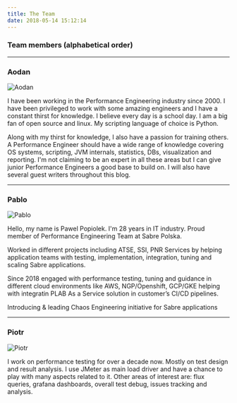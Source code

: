 ```yaml
---
title: The Team
date: 2018-05-14 15:12:14
---
```



### Team members (alphabetical order)

---

### Aodan

![Aodan](img/team/aodan.profile-150x150.jpg)


I have been working in the Performance Engineering industry since 2000. I have been privileged to work with some amazing engineers and I have a constant thirst for knowledge. I believe every day is a school day. I am a big fan of open source and linux. My scripting language of choice is Python.

Along with my thirst for knowledge, I also have a passion for training others. A Performance Engineer should have a wide range of knowledge covering OS systems, scripting, JVM internals, statistics, DBs, visualization and reporting. I\'m not claiming to be an expert in all these areas but I can give junior Performance Engineers a good base to build on. I will also have several guest writers throughout this blog.

---
### Pablo

![Pablo](img/team/pablo.profile-150x150.jpg)

Hello, my name is Pawel Popiolek. I'm 28 years in IT industry. Proud member of Performance Engineering Team at Sabre Polska.

Worked in different projects including ATSE, SSI, PNR Services by helping application teams with testing, implementation, integration, tuning and scaling Sabre applications.

Since 2018 engaged with performance testing, tuning and guidance in different cloud environments like AWS, NGP/Openshift, GCP/GKE helping with integratin PLAB As a Service solution in customer’s CI/CD pipelines.

Introducing & leading Chaos Engineering initiative for Sabre applications

---

### Piotr

![Piotr](img/team/piotr.avatar-150x150.jpg)

I work on performance testing for over a decade now. Mostly on test design and result analysis. I use JMeter as main load driver and have a chance to play with many aspects related to it. Other areas of interest are: flux queries, grafana dashboards, overall test debug, issues tracking and analysis.





